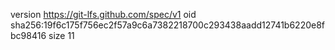 version https://git-lfs.github.com/spec/v1
oid sha256:19f6c175f756ec2f57a9c6a7382218700c293438aadd12741b6220e8fbc98416
size 11
